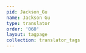 ```yaml
---
pid: Jackson_Gu
name: Jackson Gu
type: translator
order: '060'
layout: tagpage
collection: translator_tags
---
```

